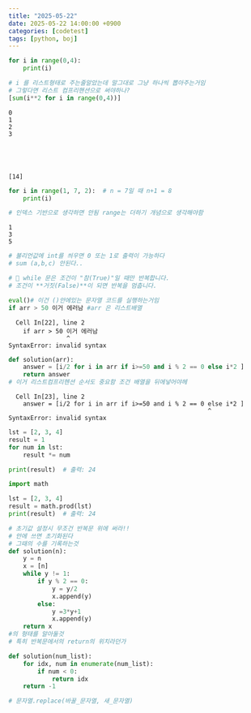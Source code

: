 ```yaml
---
title: "2025-05-22"
date: 2025-05-22 14:00:00 +0900
categories: [codetest]
tags: [python, boj]
---
```


```python
for i in range(0,4):
    print(i)

# i 를 리스트형태로 주는줄알았는데 말그대로 그냥 하나씩 뽑아주는거임
# 그렇다면 리스트 컴프리핸션으로 써야하나?
[sum(i**2 for i in range(0,4))]
```

    0
    1
    2
    3
    




    [14]




```python
for i in range(1, 7, 2):  # n = 7일 때 n+1 = 8
    print(i)

# 인덱스 기반으로 생각하면 안됨 range는 더하기 개념으로 생각해야함
```

    1
    3
    5
    


```python
# 불리언값에 int를 씌우면 0 또는 1로 출력이 가능하다
# sum (a,b,c) 안된다..
```


```python
# 🔁 while 문은 조건이 "참(True)"일 때만 반복합니다.
# 조건이 **거짓(False)**이 되면 반복을 멈춥니다.
```


```python
eval()# 이건 ()안에있는 문자열 코드를 실행하는거임
if arr > 50 이거 에러남 #arr 은 리스트배열
```


      Cell In[22], line 2
        if arr > 50 이거 에러남
                    ^
    SyntaxError: invalid syntax
    



```python
def solution(arr):
    answer = [i/2 for i in arr if i>=50 and i % 2 == 0 else i*2 ]
    return answer
# 이거 리스트컴프리헨션 순서도 중요함 조건 배열을 뒤에넣어야헤
```


      Cell In[23], line 2
        answer = [i/2 for i in arr if i>=50 and i % 2 == 0 else i*2 ]
                                                           ^
    SyntaxError: invalid syntax
    



```python
lst = [2, 3, 4]
result = 1
for num in lst:
    result *= num

print(result)  # 출력: 24

import math

lst = [2, 3, 4]
result = math.prod(lst)
print(result)  # 출력: 24

```


```python
# 초기값 설정시 무조건 반복문 위에 써라!!
# 안에 쓰면 초기화된다
# 그때의 수를 기록하는것
def solution(n):
    y = n
    x = [n]
    while y != 1:
        if y % 2 == 0:
            y = y/2
            x.append(y)
        else:
            y =3*y+1
            x.append(y)
    return x
#의 형태를 알아둘것
# 특히 반복문에서의 return의 위치라던가
```


```python
def solution(num_list):
    for idx, num in enumerate(num_list):
        if num < 0:
            return idx
    return -1
```


```python
# 문자열.replace(바꿀_문자열, 새_문자열)

```
